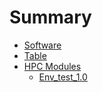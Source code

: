 # Summary

* [Software](software/software.md)
* [Table](software/table.md)
* [HPC Modules](environment/environments.md)
	* [Env_test_1.0](environment/env_test_1.0.md)
